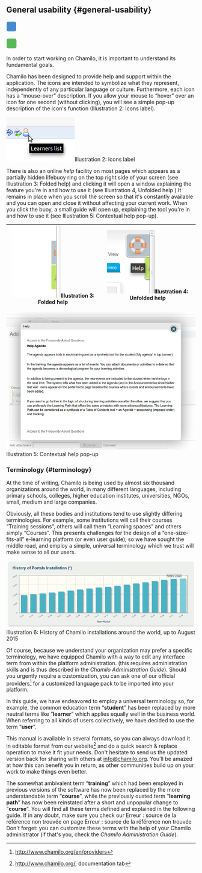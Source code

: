 ## General usability {#general-usability}

![](../assets/images20.png)

![](../assets/images23.png)

In order to start working on Chamilo, it is important to understand its fundamental goals.

Chamilo has been designed to provide help and support within the application. The icons are intended to symbolize what they represent, independently of any particular language or culture. Furthermore, each icon has a “mouse-over” description. If you allow your mouse to “hover” over an icon for one second (without clicking), you will see a simple pop-up description of the icon&#039;s function (Illustration 2: Icons label).

![](../assets/images2.png)Illustration 2: Icons label

There is also an online _help_ facility on most pages which appears as a partially hidden lifebuoy ring on the top right side of your screen (see Illustration 3: Folded help) and clicking it will open a window explaining the feature you&#039;re in and how to use it (see Illustration 4, Unfolded help ).It remains in place when you scroll the screen so that it&#039;s constantly available and you can open and close it without affecting your current work. When you click the buoy, a small guide will open up, explaining the tool you&#039;re in and how to use it (see Illustration 5: Contextual help pop-up).

| ![](../assets/images3.png)Illustration 3: Folded help | ![](../assets/illustration_4.png)Illustration 4: Unfolded help |
| --- | --- |

![](../assets/images5.png)Illustration 5: Contextual help pop-up

### Terminology {#terminology}

At the time of writing, Chamilo is being used by almost six thousand organizations around the world, in many different languages, including primary schools, colleges, higher education institutes, universities, NGOs, small, medium and large companies.

Obviously, all these bodies and institutions tend to use slightly differing terminologies. For example, some institutions will call their courses “Training sessions”, others will call them “Learning spaces” and others simply “Courses”. This presents challenges for the design of a “one-size-fits-all” e-learning platform (or even user guide), so we have sought the middle road, and employ a simple, universal terminology which we trust will make sense to all our users.

![](../assets/images4.png)Illustration 6: History of Chamilo installations around the world, up to August 2015

Of course, because we understand your organization may prefer a specific terminology, we have equipped Chamilo with a way to edit any interface term from within the platform administration. (this requires administration skills and is thus described in the _Chamilo Administration Guide_). Should you urgently require a customization, you can ask one of our official providers[^2] for a customized language pack to be imported into your platform.

In this guide, we have endeavored to employ a universal terminology so, for example, the common education term “**student**” has been replaced by more neutral terms like “**learner**” which applies equally well in the business world. When referring to all kinds of users collectively, we have decided to use the term “**user**”.

This manual is available in several formats, so you can always download it in editable format from our website[^3] and do a quick search &amp; replace operation to make it fit your needs. Don&#039;t hesitate to send us the updated version back for sharing with others at info@chamilo.org. You&#039;ll be amazed at how this can benefit you in return, as other communities build up on your work to make things even better.

The somewhat ambivalent term “**training**” which had been employed in previous versions of the software has now been replaced by the more understandable term “**course**”, while the previously ousted term “**learning path**” has now been reinstated after a short and unpopular change to “**course**”. You will find all these terms defined and explained in the following guide. If in any doubt, make sure you check our Erreur : source de la référence non trouvée on page Erreur : source de la référence non trouvée Don&#039;t forget: you can customize these terms with the help of your Chamilo administrator (if that&#039;s you, check the _Chamilo Administration Guide_).

[^2]: http://www.chamilo.org/en/providers

[^3]: http://www.chamilo.org/, documentation tab